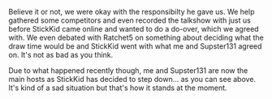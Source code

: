 Believe it or not, we were okay with the responsibilty he gave us. We help gathered some competitors and even recorded the talkshow with just us before StickKid came online and wanted to do a do-over, which we agreed with. We even debated with Ratchet5 on something about deciding what the draw time would be and StickKid went with what me and Supster131 agreed on. It's not as bad as you think.

Due to what happened recently though, me and Supster131 are now the main hosts as StickKid has decided to step down... as you can see above. It's kind of a sad situation but that's how it stands at the moment.
